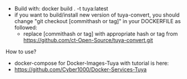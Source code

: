 - Build with: docker build . -t tuya:latest
- if you want to build/install new version of tuya-convert, you should change "git checkout [commithash or tag]" in your DOCKERFILE as followed:
  - replace [commithash or tag] with appropriate hash or tag from https://github.com/ct-Open-Source/tuya-convert.git

How to use?

- docker-compose for Docker-Images-Tuya with tutorial is here:
- https://github.com/Cyber1000/Docker-Services-Tuya
